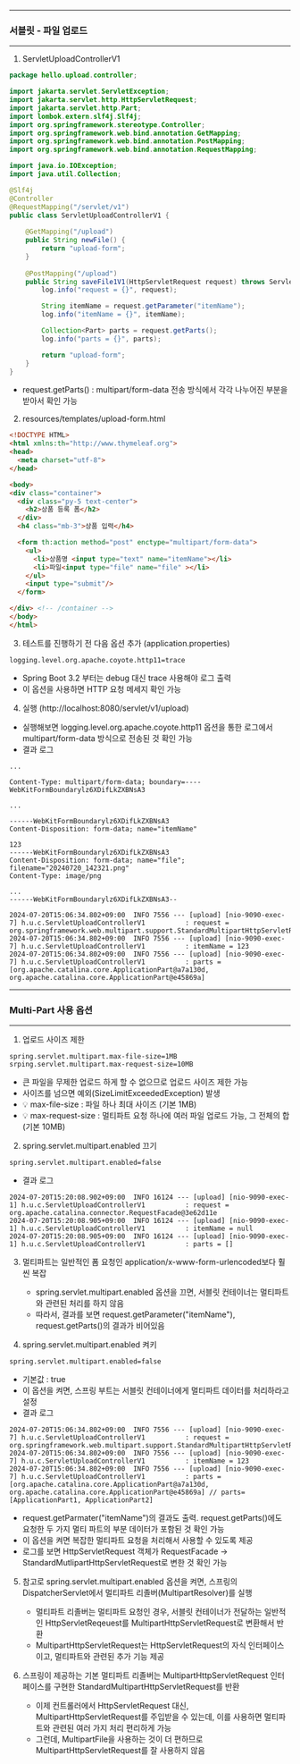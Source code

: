 -----
### 서블릿 - 파일 업로드
-----
1. ServletUploadControllerV1
```java
package hello.upload.controller;

import jakarta.servlet.ServletException;
import jakarta.servlet.http.HttpServletRequest;
import jakarta.servlet.http.Part;
import lombok.extern.slf4j.Slf4j;
import org.springframework.stereotype.Controller;
import org.springframework.web.bind.annotation.GetMapping;
import org.springframework.web.bind.annotation.PostMapping;
import org.springframework.web.bind.annotation.RequestMapping;

import java.io.IOException;
import java.util.Collection;

@Slf4j
@Controller
@RequestMapping("/servlet/v1")
public class ServletUploadControllerV1 {
    
    @GetMapping("/upload")
    public String newFile() {
        return "upload-form";
    }
    
    @PostMapping("/upload")
    public String saveFile1V1(HttpServletRequest request) throws ServletException, IOException {
        log.info("request = {}", request);

        String itemName = request.getParameter("itemName");
        log.info("itemName = {}", itemName);

        Collection<Part> parts = request.getParts();
        log.info("parts = {}", parts);

        return "upload-form";
    }
}
```
  - request.getParts() : multipart/form-data 전송 방식에서 각각 나누어진 부분을 받아서 확인 가능

2. resources/templates/upload-form.html
```html
<!DOCTYPE HTML>
<html xmlns:th="http://www.thymeleaf.org">
<head>
  <meta charset="utf-8">
</head>

<body>
<div class="container">
  <div class="py-5 text-center">
    <h2>상품 등록 폼</h2>
  </div>
  <h4 class="mb-3">상품 입력</h4>

  <form th:action method="post" enctype="multipart/form-data">
    <ul>
      <li>상품명 <input type="text" name="itemName"></li>
      <li>파일<input type="file" name="file" ></li>
    </ul>
    <input type="submit"/>
  </form>

</div> <!-- /container -->
</body>
</html>
```

3. 테스트를 진행하기 전 다음 옵션 추가 (application.properties)
```properties
logging.level.org.apache.coyote.http11=trace
```
  - Spring Boot 3.2 부터는 debug 대신 trace 사용해야 로그 출력
  - 이 옵션을 사용하면 HTTP 요청 메세지 확인 가능

4. 실행 (http://localhost:8080/servlet/v1/upload)
  - 실행해보면 logging.level.org.apache.coyote.http11 옵션을 통한 로그에서 multipart/form-data 방식으로 전송된 것 확인 가능
  - 결과 로그
```
...

Content-Type: multipart/form-data; boundary=----WebKitFormBoundarylz6XDifLkZXBNsA3

...

------WebKitFormBoundarylz6XDifLkZXBNsA3
Content-Disposition: form-data; name="itemName"

123
------WebKitFormBoundarylz6XDifLkZXBNsA3
Content-Disposition: form-data; name="file"; filename="20240720_142321.png"
Content-Type: image/png

...
------WebKitFormBoundarylz6XDifLkZXBNsA3--

2024-07-20T15:06:34.802+09:00  INFO 7556 --- [upload] [nio-9090-exec-7] h.u.c.ServletUploadControllerV1          : request = org.springframework.web.multipart.support.StandardMultipartHttpServletRequest@4bdedea
2024-07-20T15:06:34.802+09:00  INFO 7556 --- [upload] [nio-9090-exec-7] h.u.c.ServletUploadControllerV1          : itemName = 123
2024-07-20T15:06:34.802+09:00  INFO 7556 --- [upload] [nio-9090-exec-7] h.u.c.ServletUploadControllerV1          : parts = [org.apache.catalina.core.ApplicationPart@a7a130d, org.apache.catalina.core.ApplicationPart@e45869a]
```

-----
### Multi-Part 사용 옵션
-----
1. 업로드 사이즈 제한
```properties
spring.servlet.multipart.max-file-size=1MB
srping.servlet.multipart.max-request-size=10MB
```
  - 큰 파일을 무제한 업로드 하게 할 수 없으므로 업로드 사이즈 제한 가능
  - 사이즈를 넘으면 예외(SizeLimitExceededException) 발생
  - 💡 max-file-size : 파일 하나 최대 사이즈 (기본 1MB)
  - 💡 max-request-size : 멀티파트 요청 하나에 여러 파일 업로드 가능, 그 전체의 합 (기본 10MB)

2. spring.servlet.multipart.enabled 끄기
```properties
spring.servlet.multipart.enabled=false
```
  - 결과 로그
```
2024-07-20T15:20:08.902+09:00  INFO 16124 --- [upload] [nio-9090-exec-1] h.u.c.ServletUploadControllerV1          : request = org.apache.catalina.connector.RequestFacade@3e62d11e
2024-07-20T15:20:08.905+09:00  INFO 16124 --- [upload] [nio-9090-exec-1] h.u.c.ServletUploadControllerV1          : itemName = null
2024-07-20T15:20:08.905+09:00  INFO 16124 --- [upload] [nio-9090-exec-1] h.u.c.ServletUploadControllerV1          : parts = []
```

3. 멀티파트는 일반적인 폼 요청인 application/x-www-form-urlencoded보다 훨씬 복잡
   - spring.servlet.multipart.enabled 옵션을 끄면, 서블릿 컨테이너는 멀티파트와 관련된 처리를 하지 않음
   - 따라서, 결과를 보면 request.getParameter("itemName"), request.getParts()의 결과가 비어있음

4. spring.servlet.multipart.enabled 켜키
```properties
spring.servlet.multipart.enabled=false
```
  - 기본값 : true
  - 이 옵션을 켜면, 스프링 부트는 서블릿 컨테이너에게 멀티파트 데이터를 처리하라고 설정
  - 결과 로그
```
2024-07-20T15:06:34.802+09:00  INFO 7556 --- [upload] [nio-9090-exec-7] h.u.c.ServletUploadControllerV1          : request = org.springframework.web.multipart.support.StandardMultipartHttpServletRequest@4bdedea
2024-07-20T15:06:34.802+09:00  INFO 7556 --- [upload] [nio-9090-exec-7] h.u.c.ServletUploadControllerV1          : itemName = 123
2024-07-20T15:06:34.802+09:00  INFO 7556 --- [upload] [nio-9090-exec-7] h.u.c.ServletUploadControllerV1          : parts = [org.apache.catalina.core.ApplicationPart@a7a130d, org.apache.catalina.core.ApplicationPart@e45869a] // parts=[ApplicationPart1, ApplicationPart2]
```
  - request.getParmater("itemName")의 결과도 출력. request.getParts()에도 요청한 두 가지 멀티 파트의 부분 데이터가 포함된 것 확인 가능
  - 이 옵션을 켜면 복잡한 멀티파트 요청을 처리해서 사용할 수 있도록 제공
  - 로그를 보면 HttpServletRequest 객체가 RequestFacade → StandardMutlipartHttpServletRequest로 변한 것 확인 가능

5. 참고로 spring.servlet.multipart.enabled 옵션을 켜면, 스프링의 DispatcherServlet에서 멀티파트 리졸버(MultipartResolver)를 실행
   - 멀티파트 리졸버는 멀티파트 요청인 경우, 서블릿 컨테이너가 전달하는 일반적인 HttpServletReqeuest를 MultipartHttpServletRequest로 변환해서 반환
   - MultipartHttpServletRequest는 HttpServletRequest의 자식 인터페이스이고, 멀티파트와 관련된 추가 기능 제공

6. 스프링이 제공하는 기본 멀티파트 리졸버는 MultipartHttpServletRequest 인터페이스를 구현한 StandardMultipartHttpServletRequest를 반환
   - 이제 컨트롤러에서 HttpServletRequest 대신, MultipartHttpServletRequest를 주입받을 수 있는데, 이를 사용하면 멀티파트와 관련된 여러 가지 처리 편리하게 가능
   - 그런데, MultipartFile을 사용하는 것이 더 편하므로 MultipartHttpServletRequest를 잘 사용하지 않음
  
